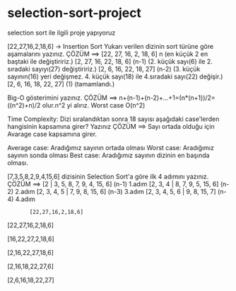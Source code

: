 # selection-sort-project
selection sort ile ilgili proje yapıyoruz
 
  [22,27,16,2,18,6] -> Insertion Sort
Yukarı verilen dizinin sort türüne göre aşamalarını yazınız.
ÇÖZÜM ==> [22, 27, 16, 2, 18, 6]   n    (en küçük 2 en baştaki ile değiştiririz.)
          [2, 27, 16, 22, 18, 6] (n-1)  (2. küçük sayı(6) ile 2. sıradaki sayıyı(27) değiştiririz.)
          [2, 6, 16, 22, 18, 27] (n-2)  (3. küçük sayının(16) yeri değişmez. 4. küçük sayı(18) ile 4.sıradaki sayı(22) değişir.)
          [2, 6, 16, 18, 22, 27]  (1)   (tamamlandı.)

  Big-O gösterimini yazınız.
ÇÖZÜM ==> n+(n-1)+(n-2)+...+1=(n*(n+1))/2=((n^2)+n)/2 olur.n^2 yi alırız. Worst case O(n^2)

  Time Complexity: Dizi sıralandıktan sonra 18 sayısı aşağıdaki case'lerden hangisinin kapsamına girer? Yazınız
ÇÖZÜM ==> Sayı ortada olduğu için Avarage case kapsamına girer.
          
  Average case: Aradığımız sayının ortada olması
  Worst case: Aradığımız sayının sonda olması
  Best case: Aradığımız sayının dizinin en başında olması.

  [7,3,5,8,2,9,4,15,6] dizisinin Selection Sort'a göre ilk 4 adımını yazınız.
ÇÖZÜM ==> [2 | 3, 5, 8, 7, 9, 4, 15, 6] (n-1) 1.adım
          [2, 3, 4 | 8, 7, 9, 5, 15, 6] (n-2) 2.adım
          [2, 3, 4, 5 | 7, 9, 8, 15, 6] (n-3) 3.adım
          [2, 3, 4, 5, 6 | 9, 8, 15, 7] (n-4) 4.adım
          
           [22,27,16,2,18,6]

 [22,27,16,2,18,6]
 
 [16,22,27,2,18,6]

 [2,16,22,27,18,6]

 [2,16,18,22,27,6]

 [2,6,16,18,22,27]
